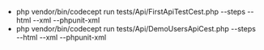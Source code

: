- php vendor/bin/codecept run tests/Api/FirstApiTestCest.php --steps --html --xml --phpunit-xml
- php vendor/bin/codecept run tests/Api/DemoUsersApiCest.php --steps --html --xml --phpunit-xml

